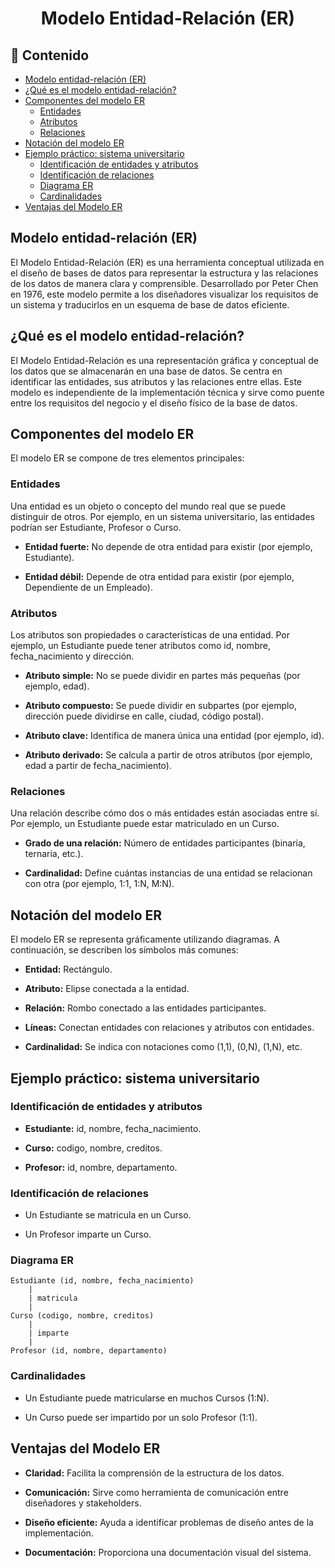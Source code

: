 <h1 align="center">Modelo Entidad-Relación (ER)</h1>

<h2>📑 Contenido</h2>

- [Modelo entidad-relación (ER)](#modelo-entidad-relación-er)
- [¿Qué es el modelo entidad-relación?](#qué-es-el-modelo-entidad-relación)
- [Componentes del modelo ER](#componentes-del-modelo-er)
  - [Entidades](#entidades)
  - [Atributos](#atributos)
  - [Relaciones](#relaciones)
- [Notación del modelo ER](#notación-del-modelo-er)
- [Ejemplo práctico: sistema universitario](#ejemplo-práctico-sistema-universitario)
  - [Identificación de entidades y atributos](#identificación-de-entidades-y-atributos)
  - [Identificación de relaciones](#identificación-de-relaciones)
  - [Diagrama ER](#diagrama-er)
  - [Cardinalidades](#cardinalidades)
- [Ventajas del Modelo ER](#ventajas-del-modelo-er)

## Modelo entidad-relación (ER)

El Modelo Entidad-Relación (ER) es una herramienta conceptual utilizada en el diseño de bases de datos para representar la estructura y las relaciones de los datos de manera clara y comprensible. Desarrollado por Peter Chen en 1976, este modelo permite a los diseñadores visualizar los requisitos de un sistema y traducirlos en un esquema de base de datos eficiente.

## ¿Qué es el modelo entidad-relación?

El Modelo Entidad-Relación es una representación gráfica y conceptual de los datos que se almacenarán en una base de datos. Se centra en identificar las entidades, sus atributos y las relaciones entre ellas. Este modelo es independiente de la implementación técnica y sirve como puente entre los requisitos del negocio y el diseño físico de la base de datos.

## Componentes del modelo ER

El modelo ER se compone de tres elementos principales:

### Entidades

Una entidad es un objeto o concepto del mundo real que se puede distinguir de otros. Por ejemplo, en un sistema universitario, las entidades podrían ser Estudiante, Profesor o Curso.

- **Entidad fuerte:** No depende de otra entidad para existir (por ejemplo, Estudiante).

- **Entidad débil:** Depende de otra entidad para existir (por ejemplo, Dependiente de un Empleado).

### Atributos

Los atributos son propiedades o características de una entidad. Por ejemplo, un Estudiante puede tener atributos como id, nombre, fecha_nacimiento y dirección.

- **Atributo simple:** No se puede dividir en partes más pequeñas (por ejemplo, edad).

- **Atributo compuesto:** Se puede dividir en subpartes (por ejemplo, dirección puede dividirse en calle, ciudad, código postal).

- **Atributo clave:** Identifica de manera única una entidad (por ejemplo, id).

- **Atributo derivado:** Se calcula a partir de otros atributos (por ejemplo, edad a partir de fecha_nacimiento).

### Relaciones

Una relación describe cómo dos o más entidades están asociadas entre sí. Por ejemplo, un Estudiante puede estar matriculado en un Curso.

- **Grado de una relación:** Número de entidades participantes (binaria, ternaria, etc.).

- **Cardinalidad:** Define cuántas instancias de una entidad se relacionan con otra (por ejemplo, 1:1, 1:N, M:N).

## Notación del modelo ER

El modelo ER se representa gráficamente utilizando diagramas. A continuación, se describen los símbolos más comunes:

- **Entidad:** Rectángulo.

- **Atributo:** Elipse conectada a la entidad.

- **Relación:** Rombo conectado a las entidades participantes.

- **Líneas:** Conectan entidades con relaciones y atributos con entidades.

- **Cardinalidad:** Se indica con notaciones como (1,1), (0,N), (1,N), etc.

## Ejemplo práctico: sistema universitario

### Identificación de entidades y atributos

- **Estudiante:** id, nombre, fecha_nacimiento.

- **Curso:** codigo, nombre, creditos.

- **Profesor:** id, nombre, departamento.

### Identificación de relaciones

- Un Estudiante se matricula en un Curso.

- Un Profesor imparte un Curso.

### Diagrama ER

```
Estudiante (id, nombre, fecha_nacimiento)
    |
    | matricula
    |
Curso (codigo, nombre, creditos)
    |
    | imparte
    |
Profesor (id, nombre, departamento)
```

### Cardinalidades

- Un Estudiante puede matricularse en muchos Cursos (1:N).

- Un Curso puede ser impartido por un solo Profesor (1:1).

## Ventajas del Modelo ER

- **Claridad:** Facilita la comprensión de la estructura de los datos.

- **Comunicación:** Sirve como herramienta de comunicación entre diseñadores y stakeholders.

- **Diseño eficiente:** Ayuda a identificar problemas de diseño antes de la implementación.

- **Documentación:** Proporciona una documentación visual del sistema.
